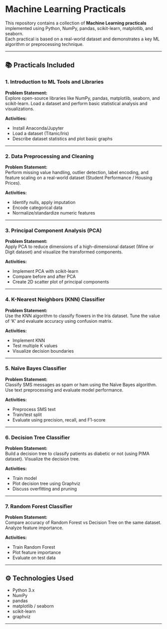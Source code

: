 # Machine Learning Practicals

This repository contains a collection of **Machine Learning practicals** implemented using Python, NumPy, pandas, scikit-learn, matplotlib, and seaborn.  
Each practical is based on a real-world dataset and demonstrates a key ML algorithm or preprocessing technique.

---

## 📚 Practicals Included

### 1. Introduction to ML Tools and Libraries
**Problem Statement:**  
Explore open-source libraries like NumPy, pandas, matplotlib, seaborn, and scikit-learn. Load a dataset and perform basic statistical analysis and visualizations.  

**Activities:**  
- Install Anaconda/Jupyter  
- Load a dataset (Titanic/Iris)  
- Describe dataset statistics and plot basic graphs  

---

### 2. Data Preprocessing and Cleaning
**Problem Statement:**  
Perform missing value handling, outlier detection, label encoding, and feature scaling on a real-world dataset (Student Performance / Housing Prices).  

**Activities:**  
- Identify nulls, apply imputation  
- Encode categorical data  
- Normalize/standardize numeric features  

---

### 3. Principal Component Analysis (PCA)
**Problem Statement:**  
Apply PCA to reduce dimensions of a high-dimensional dataset (Wine or Digit dataset) and visualize the transformed components.  

**Activities:**  
- Implement PCA with scikit-learn  
- Compare before and after PCA  
- Create 2D scatter plot of principal components  

---

### 4. K-Nearest Neighbors (KNN) Classifier
**Problem Statement:**  
Use the KNN algorithm to classify flowers in the Iris dataset. Tune the value of ‘K’ and evaluate accuracy using confusion matrix.  

**Activities:**  
- Implement KNN  
- Test multiple K values  
- Visualize decision boundaries  

---

### 5. Naïve Bayes Classifier
**Problem Statement:**  
Classify SMS messages as spam or ham using the Naïve Bayes algorithm. Use text preprocessing and evaluate model performance.  

**Activities:**  
- Preprocess SMS text  
- Train/test split  
- Evaluate using precision, recall, and F1-score  

---

### 6. Decision Tree Classifier
**Problem Statement:**  
Build a decision tree to classify patients as diabetic or not (using PIMA dataset). Visualize the decision tree.  

**Activities:**  
- Train model  
- Plot decision tree using Graphviz  
- Discuss overfitting and pruning  

---

### 7. Random Forest Classifier
**Problem Statement:**  
Compare accuracy of Random Forest vs Decision Tree on the same dataset. Analyze feature importance.  

**Activities:**  
- Train Random Forest  
- Plot feature importance  
- Evaluate on test data  

---

## ⚙️ Technologies Used
- Python 3.x  
- NumPy  
- pandas  
- matplotlib / seaborn  
- scikit-learn  
- graphviz  

---


